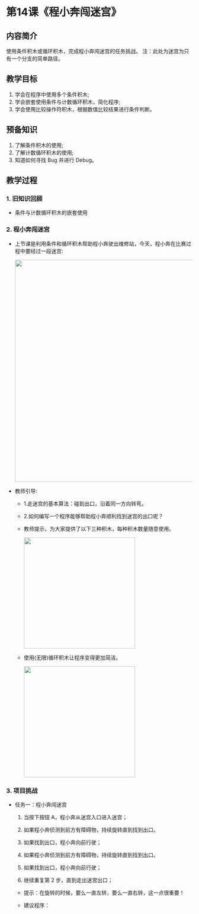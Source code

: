 
<!-- # 机器人编程入门学习 -->
<style>
  .width150 {
      width: 150px;
  }
  .width300 {
      width: 300px;
  }
  .width600 {
      width: 600px;
  }
</style>

# 第14课《程小奔闯迷宫》

## 内容简介

使用条件积木或循环积木，完成程小奔闯迷宫的任务挑战。
注：此处为迷宫为只有一个分支的简单路径。

## 教学目标

1. 学会在程序中使用多个条件积木;
1. 学会嵌套使用条件与计数循环积木，简化程序; 
1. 学会使用比较操作符积木，根据数值比较结果进行条件判断。

## 预备知识

1. 了解条件积木的使用;
1. 了解计数循环积木的使用;
1. 知道如何寻找 Bug 并进行 Debug。

## 教学过程

### 1. 旧知识回顾

- 条件与计数循环积木的嵌套使用

### 2. 程小奔闯迷宫

- 上节课是利用条件和循环积木帮助程小奔驶出维修站，今天，程小奔在比赛过程中要经过一段迷宫:

  <img src="./images/11-1.jpg" class="width600" />

- 教师引导:
  - 1.走迷宫的基本算法：碰到出口，沿着同一方向转弯。
  - 2.如何编写一个程序能够帮助程小奔顺利找到迷宫的出口呢？
  - 教师提示，为大家提供了以下三种积木，每种积木数量随意使用。

    <img src="./images/10-2.png" class="width300" />

  - 使用(无限)循环积木让程序变得更加简洁。
    
    <img src="./images/10-3.png" class="width300" />

### 3. 项目挑战

- 任务一：程小奔闯迷宫

  1. 当按下按钮 A，程小奔从迷宫入口进入迷宫；
  
  1. 如果程小奔侦测到前方有障碍物，持续旋转直到找到出口。

  1. 如果找到出口，程小奔向前行驶；

  1. 如果程小奔侦测到前方有障碍物，持续旋转直到找到出口。

  1. 如果找到出口，程小奔向前行驶；

  1. 继续重复第 2 步，直到走出迷宫出口；

    <!-- <img src="./images/10-4.png" class="width600" /> -->

  - 提示：在旋转的时候，要么一直左转，要么一直右转，这一点很重要！

  - 建议程序：

    <!-- <img src="./images/10-5.png" class="width300" /> -->

